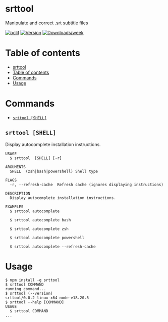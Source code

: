 # srttool

Manipulate and correct .srt subtitle files

[![oclif](https://img.shields.io/badge/cli-oclif-brightgreen.svg)](https://oclif.io)
[![Version](https://img.shields.io/npm/v/srttool.svg)](https://npmjs.org/package/srttool)
[![Downloads/week](https://img.shields.io/npm/dw/srttool.svg)](https://npmjs.org/package/srttool)

# Table of contents

<!-- toc -->
* [srttool](#srttool)
* [Table of contents](#table-of-contents)
* [Commands](#commands)
* [Usage](#usage)
<!-- tocstop -->

# Commands

<!-- commands -->
* [`srttool [SHELL]`](#srttool-shell)

## `srttool [SHELL]`

Display autocomplete installation instructions.

```
USAGE
  $ srttool  [SHELL] [-r]

ARGUMENTS
  SHELL  (zsh|bash|powershell) Shell type

FLAGS
  -r, --refresh-cache  Refresh cache (ignores displaying instructions)

DESCRIPTION
  Display autocomplete installation instructions.

EXAMPLES
  $ srttool autocomplete

  $ srttool autocomplete bash

  $ srttool autocomplete zsh

  $ srttool autocomplete powershell

  $ srttool autocomplete --refresh-cache
```
<!-- commandsstop -->

# Usage

<!-- usage -->
```sh-session
$ npm install -g srttool
$ srttool COMMAND
running command...
$ srttool (--version)
srttool/0.0.2 linux-x64 node-v18.20.5
$ srttool --help [COMMAND]
USAGE
  $ srttool COMMAND
...
```
<!-- usagestop -->
